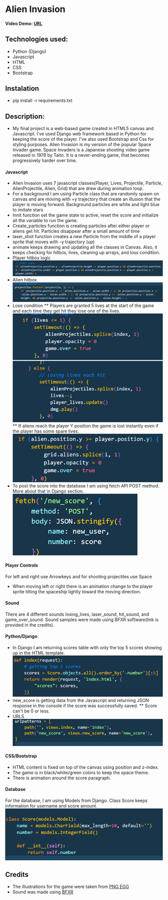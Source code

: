 # Alien Invasion

#### Video Demo: [URL](https://youtu.be/ibut5fOm4ao)

## Technologies used:

- Python (Django)
- Javascript
- HTML
- CSS
- Bootstrap

## Instalation

- pip install -r requirements.txt

## Description:

- My final project is a web-based game created in HTML5 canvas and Javascript. I've used Django web framework based in Python for keeping the score of the player. I've also used Bootstrap and Css for styling purposes.
  Alien Invasion is my version of the popular Space Invader game. Space Invaders is a Japanese shooting video game released in 1978 by Taito. It is a never-ending game, that becomes progressively harder over time.

#### Javascript

- Alien Invasion uses 7 javascript classes(Player, Lives, Projectile, Particle, AlienProjectile, Alien, Grid) that are drew during animation loop.
- For a background I am using Particle class that are randomly spawn on canvas and are moving with +y trajectory that create an illusion that the player is moving forward. Background particles are white and light blue to imitate stars
- Innit function set the game state to active, reset the score and initialize all the variable to run the game.
- Create_particles function is creating particles after either player or aliens get hit. Particles disappear after a small amount of time
- laser_shot function creates a new Particle from the middle of a player sprite that moves with -y trajectory (up)
- animate keeps drawing and updating all the classes in Canvas. Also, it keeps checking for hitbox, lives, cleaning up arrays, and loss condition.
- Player hitbox logic
  ![](images/player_hitbox.png)
- Alien hitbox
  ![](images/alien_hitbox.png)
- Lose condition
  ** Players are granted 5 lives at the start of the game and each time they get hit they lose one of the lives.
  ![](images/lives1.png)
  ![](images/lives2.png)
  ** If aliens reach the player Y position the game is lost instantly even if the player has some spare lives.
  ![](images/alien_reach_player.png)
- To post the score into the database I am using fetch API POST method. More about that in Django section.
  ![](images/fetch_api.png)

#### Player Controls

For left and right use Arrowkeys and for shooting projectiles use Space

- When moving left or right there is an animation change to the player sprite tilting the spaceship lightly toward the moving direction.

#### Sound

There are 4 different sounds losing_lives, laser_sound, hit_sound, and game_over_sound.
Sound samples were made using BFXR software(link is provided in the credits).

#### Python/Django

- In Django I am returning scores table with only the top 5 scores showing up in the HTML template.
  ![](images/scores.png)
- new_score is getting data from the Javascript and returning JSON response in the console if the score was successfully saved.
  \*\* Score can't be 0 or less.
- URLS
  ![](images/urls.png)

#### CSS/Bootstrap

- HTML content is fixed on top of the canvas using position and z-index.
- The game is in black/white/green colors to keep the space theme.
- There is animation around the score paragraph.

#### Database

For the database, I am using Models from Django. Class Score keeps information for username and score amount.
![](images/models.png)

## Credits

- The illustrations for the game were taken from [PNG EGG](https://www.pngegg.com/)
- Sound was made using [BFXR](https://www.bfxr.net/)
